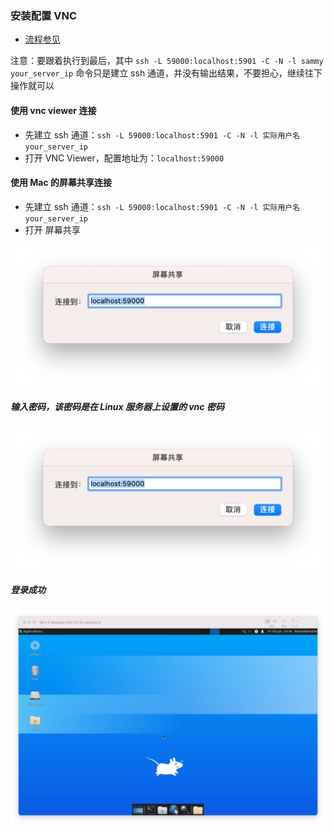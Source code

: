 ### 安装配置 VNC

- [流程参见](https://www.digitalocean.com/community/tutorials/how-to-install-and-configure-vnc-on-ubuntu-20-04#step-1-installing-the-desktop-environment-and-vnc-server)

注意：要跟着执行到最后，其中 `ssh -L 59000:localhost:5901 -C -N -l sammy your_server_ip` 命令只是建立 ssh 通道，并没有输出结果，不要担心，继续往下操作就可以

#### 使用 vnc viewer 连接

- 先建立 ssh 通道：`ssh -L 59000:localhost:5901 -C -N -l 实际用户名 your_server_ip`
- 打开 VNC Viewer，配置地址为：`localhost:59000`

#### 使用 Mac 的屏幕共享连接

- 先建立 ssh 通道：`ssh -L 59000:localhost:5901 -C -N -l 实际用户名 your_server_ip`
- 打开 屏幕共享

![如图](./imgs/img.png)

##### 输入密码，该密码是在 Linux 服务器上设置的 vnc 密码

![](./imgs/img_1.png)


##### 登录成功

![](./imgs/img_2.png)
    
